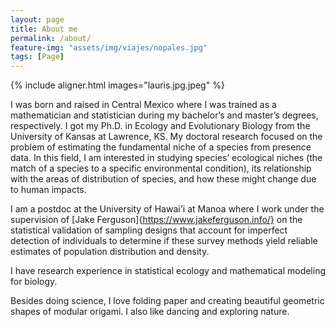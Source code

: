 ```yaml
---
layout: page
title: About me
permalink: /about/
feature-img: "assets/img/viajes/nopales.jpg"
tags: [Page]
---
```


{% include aligner.html images="lauris.jpg.jpeg" %}

I was born and raised in Central Mexico where I was trained as a mathematician and statistician during my bachelor’s and master’s degrees, respectively. I got my Ph.D. in Ecology and Evolutionary Biology from the University of Kansas at Lawrence, KS. My doctoral research focused on the problem of estimating the fundamental niche of a species from presence data. In this field, I am interested in studying species’ ecological niches (the match of a species to a specific environmental condition), its relationship with the areas of distribution of species, and how these might change due to human impacts. 

I am a postdoc at the University of Hawai'i at Manoa where I work under the supervision of [Jake Ferguson]{https://www.jakeferguson.info/} on the statistical validation of sampling designs that account for imperfect detection of individuals to determine if these survey methods yield reliable estimates of population distribution and density.

I have research experience in statistical ecology and mathematical modeling for biology. 

Besides doing science, I love folding paper and creating beautiful geometric shapes of modular origami. I also like dancing and exploring nature.
 
